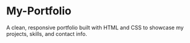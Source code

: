 # My-Portfolio
A clean, responsive portfolio built with HTML and CSS to showcase my projects, skills, and contact info.
